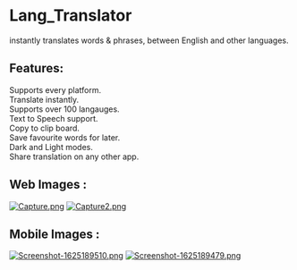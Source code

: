 # Lang_Translator

instantly translates words & phrases,  between English and other languages.

## Features:
Supports every platform.<br/>
Translate instantly.<br/>
Supports over 100 langauges.<br/>
Text to Speech support.<br/>
Copy to clip board.<br/>
Save favourite words for later.<br/>
Dark and Light modes.<br/>
Share translation on any other app.<br/>

## Web Images : 
[![Capture.png](https://i.postimg.cc/nzmknwYf/Capture.png)](https://postimg.cc/bDzbTgBm)
[![Capture2.png](https://i.postimg.cc/9XGpSKQG/Capture2.png)](https://postimg.cc/t74WnrPT)

## Mobile Images : 
[![Screenshot-1625189510.png](https://i.postimg.cc/76SgFJwx/Screenshot-1625189510.png)](https://postimg.cc/Hcsc5xrK)
[![Screenshot-1625189479.png](https://i.postimg.cc/7hDgwPZS/Screenshot-1625189479.png)](https://postimg.cc/8JKFbSWC)
